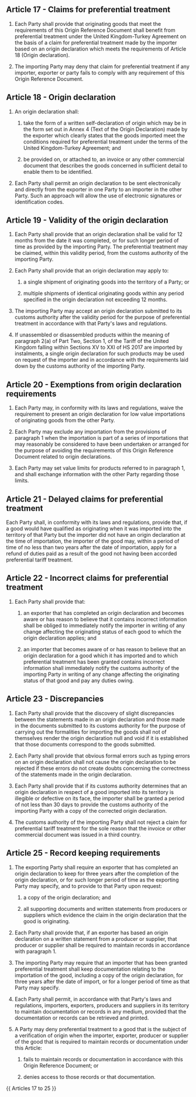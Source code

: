 ## Article 17 - Claims for preferential treatment

1. Each Party shall provide that originating goods that meet the requirements of this Origin Reference Document shall benefit from preferential treatment under the United Kingdom-Turkey Agreement on the basis of a claim for preferential treatment made by the importer based on an origin declaration which meets the requirements of Article 18 (Origin declaration).

2. The importing Party may deny that claim for preferential treatment if any importer, exporter or party fails to comply with any requirement of this Origin Reference Document.



## Article 18 - Origin declaration

1. An origin declaration shall:

   1. take the form of a written self-declaration of origin which may be in the form set out in Annex 4 (Text of the Origin Declaration) made by the exporter which clearly states that the goods imported meet the conditions required for preferential treatment under the terms of the United Kingdom-Turkey Agreement; and

   2. be provided on, or attached to, an invoice or any other commercial document that describes the goods concerned in sufficient detail to enable them to be identified.

2. Each Party shall permit an origin declaration to be sent electronically and directly from the exporter in one Party to an importer in the other Party. Such an approach will allow the use of electronic signatures or identification codes. 



## Article 19 - Validity of the origin declaration

1. Each Party shall provide that an origin declaration shall be valid for 12 months from the date it was completed, or for such longer period of time as provided by the importing Party. The preferential treatment may be claimed, within this validity period, from the customs authority of the importing Party.

2. Each Party shall provide that an origin declaration may apply to:

   1. a single shipment of originating goods into the territory of a Party; or 

   2. multiple shipments of identical originating goods within any period specified in the origin declaration not exceeding 12 months.

3. The importing Party may accept an origin declaration submitted to its customs authority after the validity period for the purpose of preferential treatment in accordance with that Party's laws and regulations.

4. If unassembled or disassembled products within the meaning of paragraph 2(a) of Part Two, Section 1, of the Tariff of the United Kingdom falling within Sections XV to XXI of HS 2017 are imported by instalments, a single origin declaration for such products may be used on request of the importer and in accordance with the requirements laid down by the customs authority of the importing Party. 



## Article 20 - Exemptions from origin declaration requirements

1. Each Party may, in conformity with its laws and regulations, waive the requirement to present an origin declaration for low value importations of originating goods from the other Party.

2. Each Party may exclude any importation from the provisions of paragraph 1 when the importation is part of a series of importations that may reasonably be considered to have been undertaken or arranged for the purpose of avoiding the requirements of this Origin Reference Document related to origin declarations.

3. Each Party may set value limits for products referred to in paragraph 1, and shall exchange information with the other Party regarding those limits.



## Article 21 - Delayed claims for preferential treatment

Each Party shall, in conformity with its laws and regulations, provide that, if a good would have qualified as originating when it was imported into the territory of that Party but the importer did not have an origin declaration at the time of importation, the importer of the good may, within a period of time of no less than two years after the date of importation, apply for a refund of duties paid as a result of the good not having been accorded preferential tariff treatment.



## Article 22 - Incorrect claims for preferential treatment

1. Each Party shall provide that:

   1. an exporter that has completed an origin declaration and becomes aware or has reason to believe that it contains incorrect information shall be obliged to immediately notify the importer in writing of any change affecting the originating status of each good to which the origin declaration applies; and

   2. an importer that becomes aware of or has reason to believe that an origin declaration for a good which it has imported and to which preferential treatment has been granted contains incorrect information shall immediately notify the customs authority of the importing Party in writing of any change affecting the originating status of that good and pay any duties owing. 



## Article 23 - Discrepancies

1. Each Party shall provide that the discovery of slight discrepancies between the statements made in an origin declaration and those made in the documents submitted to its customs authority for the purpose of carrying out the formalities for importing the goods shall not of themselves render the origin declaration null and void if it is established that those documents correspond to the goods submitted.

2. Each Party shall provide that obvious formal errors such as typing errors on an origin declaration shall not cause the origin declaration to be rejected if these errors do not create doubts concerning the correctness of the statements made in the origin declaration.

3. Each Party shall provide that if its customs authority determines that an origin declaration in respect of a good imported into its territory is illegible or defective on its face, the importer shall be granted a period of not less than 30 days to provide the customs authority of the importing Party with a copy of the corrected origin declaration.

4. The customs authority of the importing Party shall not reject a claim for preferential tariff treatment for the sole reason that the invoice or other commercial document was issued in a third country.



## Article 25 - Record keeping requirements 

1. The exporting Party shall require an exporter that has completed an origin declaration to keep for three years after the completion of the origin declaration, or for such longer period of time as the exporting Party may specify, and to provide to that Party upon request:

   1. a copy of the origin declaration; and 

   2. all supporting documents and written statements from producers or suppliers which evidence the claim in the origin declaration that the good is originating.

2. Each Party shall provide that, if an exporter has based an origin declaration on a written statement from a producer or supplier, that producer or supplier shall be required to maintain records in accordance with paragraph 1. 

3. The importing Party may require that an importer that has been granted preferential treatment shall keep documentation relating to the importation of the good, including a copy of the origin declaration, for three years after the date of import, or for a longer period of time as that Party may specify. 

4. Each Party shall permit, in accordance with that Party's laws and regulations, importers, exporters, producers and suppliers in its territory to maintain documentation or records in any medium, provided that the documentation or records can be retrieved and printed. 

5. A Party may deny preferential treatment to a good that is the subject of a verification of origin when the importer, exporter, producer or supplier of the good that is required to maintain records or documentation under this Article: 

   1. fails to maintain records or documentation in accordance with this Origin Reference Document; or

   2. denies access to those records or that documentation.



{{ Articles 17 to 25 }}
